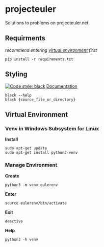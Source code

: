 # projecteuler
Solutions to problems on projecteuler.net

## Requirments
*recommend entering [virtual environment](#Manage-Environment) first*
```
pip install -r requirements.txt
```

## Styling
[![Code style: black](https://img.shields.io/badge/code%20style-black-000000.svg)](https://github.com/psf/black) 
[Documentation](https://black.readthedocs.io/en/stable/index.html)
```
black --help
black {source_file_or_directory}
```

## Virtual Environment

### Venv in Windows Subsystem for Linux
**Install**
```
sudo apt-get update
sudo apt-get install python3-venv
```
### Manage Environment
**Create**
```
python3 -m venv eulerenv
```

**Enter**
```
source eulerenv/bin/activate
```

**Exit**
```
deactive
```

**Help**
```
python3 -h venv
```